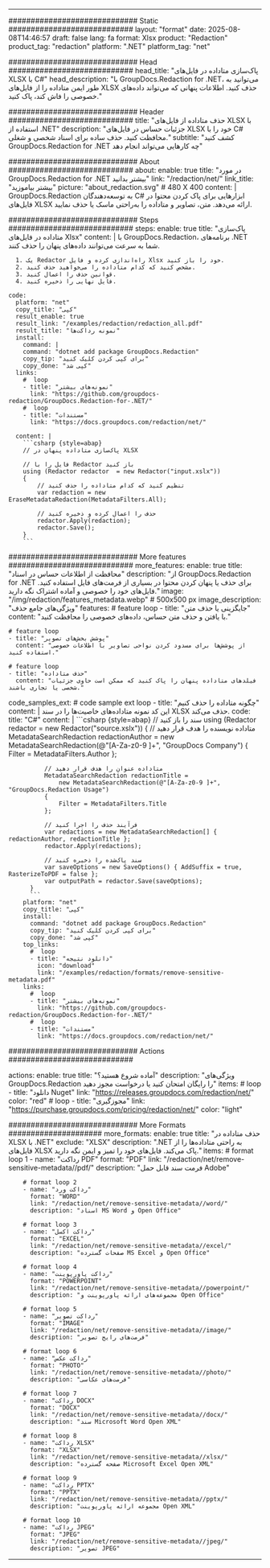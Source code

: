 
---
############################# Static ############################
layout: "format"
date:  2025-08-08T14:46:57
draft: false
lang: fa
format: Xlsx
product: "Redaction"
product_tag: "redaction"
platform: ".NET"
platform_tag: "net"

############################# Head ############################
head_title: "پاک‌سازی متاداده در فایل‌های XLSX با C#"
head_description: "با GroupDocs.Redaction for .NET، می‌توانید به طور ایمن متاداده را از فایل‌های XLSX حذف کنید. اطلاعات پنهانی که می‌تواند داده‌های خصوصی را فاش کند، پاک کنید."

############################# Header ############################
title: "حذف متاداده از فایل‌های XLSX با استفاده از .NET" 
description: "جزئیات حساس در فایل‌های XLSX خود را با C# محافظت کنید. حذف ساده برای اسناد شخصی و شغلی."
subtitle: "کشف کنید GroupDocs.Redaction for .NET چه کارهایی می‌تواند انجام دهد" 

############################# About ############################
about:
    enable: true
    title: "در مورد GroupDocs.Redaction for .NET بیشتر بدانید"
    link: "/redaction/net/"
    link_title: "بیشتر بیاموزید"
    picture: "about_redaction.svg" # 480 X 400
    content: |
       GroupDocs.Redaction به توسعه‌دهندگان C# ابزارهایی برای پاک کردن محتوا در فایل‌های XLSX ارائه می‌دهد. متن، تصاویر و متاداده را به‌راحتی ماسک یا حذف نمایید.

############################# Steps ############################
steps:
    enable: true
    title: "پاک‌سازی متاداده در فایل‌های Xlsx"
    content: |
      با GroupDocs.Redaction، برنامه‌های .NET شما به سرعت می‌توانند داده‌های پنهان را حذف کنند.
      
      1. یک Redactor راه‌اندازی کرده و فایل Xlsx خود را باز کنید.
      2. مشخص کنید که کدام متاداده را می‌خواهید حذف کنید.
      3. قوانین حذف را اعمال کنید.
      4. فایل نهایی را ذخیره کنید.
   
    code:
      platform: "net"
      copy_title: "کپی"
      result_enable: true
      result_link: "/examples/redaction/redaction_all.pdf"
      result_title: "نمونه رداکت‌ها"
      install:
        command: |
        command: "dotnet add package GroupDocs.Redaction"
        copy_tip: "برای کپی کردن کلیک کنید"
        copy_done: "کپی شد"
      links:
        #  loop
        - title: "نمونه‌های بیشتر"
          link: "https://github.com/groupdocs-redaction/GroupDocs.Redaction-for-.NET/"
        #  loop
        - title: "مستندات"
          link: "https://docs.groupdocs.com/redaction/net/"
          
      content: |
        ```csharp {style=abap}
        // پاک‌سازی متاداده پنهان در XLSX

        // فایل را با Redactor باز کنید
        using (Redactor redactor  = new Redactor("input.xslx"))
        {
            // تنظیم کنید که کدام متاداده را حذف کنید
            var redaction = new EraseMetadataRedaction(MetadataFilters.All);
            
            // حذف را اعمال کرده و ذخیره کنید
            redactor.Apply(redaction);
            redactor.Save();
        }
        ```            


############################# More features ############################
more_features:
  enable: true
  title: "محافظت از اطلاعات حساس در اسناد"
  description: "از GroupDocs.Redaction for .NET برای حذف یا پنهان کردن محتوا در بسیاری از فرمت‌های فایل استفاده کنید. فایل‌های خود را خصوصی و آماده اشتراک نگه دارید."
  image: "/img/redaction/features_metadata.webp" # 500x500 px
  image_description: "ویژگی‌های جامع حذف"
  features:
    # feature loop
    - title: "جایگزینی یا حذف متن"
      content: "با یافتن و حذف متن حساس، داده‌های خصوصی را محافظت کنید."

    # feature loop
    - title: "پوشش بخش‌های تصویر"
      content: "از پوشش‌ها برای مسدود کردن نواحی تصاویر با اطلاعات خصوصی استفاده کنید."

    # feature loop
    - title: "حذف متاداده"
      content: "فیلدهای متاداده پنهان را پاک کنید که ممکن است حاوی جزئیات شخصی یا تجاری باشند."
      
  code_samples_ext:
    # code sample ext loop
    - title: "چگونه متاداده را حذف کنیم"
      content: |
        این کد نمونه متاداده‌های خاصیت‌ها را در سند XLSX حذف می‌کند.
      code:
        title: "C#"
        content: |
          ```csharp {style=abap}
          //  سند را باز کنید
          using (Redactor redactor  = new Redactor("source.xslx"))
          {
              // متاداده نویسنده را هدف قرار دهید
              MetadataSearchRedaction redactionAuthor = 
                  new MetadataSearchRedaction(@"[A-Za-z0-9 ]+", "GroupDocs Company")
              {
                  Filter = MetadataFilters.Author
              };

              // متاداده عنوان را هدف قرار دهید
              MetadataSearchRedaction redactionTitle = 
                  new MetadataSearchRedaction(@"[A-Za-z0-9 ]+", "GroupDocs.Redaction Usage")
              {
                  Filter = MetadataFilters.Title
              };

              // فرآیند حذف را اجرا کنید
              var redactions = new MetadataSearchRedaction[] { redactionAuthor, redactionTitle };
              redactor.Apply(redactions);

              // سند پاک‌شده را ذخیره کنید
              var saveOptions = new SaveOptions() { AddSuffix = true, RasterizeToPDF = false };
              var outputPath = redactor.Save(saveOptions);
          }
          ```
        platform: "net"
        copy_title: "کپی"
        install:
          command: "dotnet add package GroupDocs.Redaction"
          copy_tip: "برای کپی کردن کلیک کنید"
          copy_done: "کپی شد"
        top_links:
          #  loop
          - title: "دانلود نتیجه"
            icon: "download"
            link: "/examples/redaction/formats/remove-sensitive-metadata.pdf"
        links:
          #  loop
          - title: "نمونه‌های بیشتر"
            link: "https://github.com/groupdocs-redaction/GroupDocs.Redaction-for-.NET/"
          #  loop
          - title: "مستندات"
            link: "https://docs.groupdocs.com/redaction/net/"


############################# Actions ############################

actions:
  enable: true
  title: "آماده شروع هستید؟"
  description: "ویژگی‌های GroupDocs.Redaction را رایگان امتحان کنید یا درخواست مجوز دهید"
  items:
    #  loop
    - title: "دانلود Nuget"
      link: "https://releases.groupdocs.com/redaction/net/"
      color: "red"
        #  loop
    - title: "مجوزگیری"
      link: "https://purchase.groupdocs.com/pricing/redaction/net/"
      color: "light"


############################# More Formats #####################
more_formats:
    enable: true
    title: "حذف متاداده در XLSX با .NET"
    exclude: "XLSX"
    description: ".NET به راحتی متاداده‌ها را از فایل‌های XLSX پاک می‌کند. فایل‌های خود را تمیز و ایمن نگه دارید."
    items: 
        # format loop 1
        - name: "رداکت PDF"
          format: "PDF"
          link: "/redaction/net/remove-sensitive-metadata//pdf/"
          description: "فرمت سند قابل حمل Adobe"

        # format loop 2
        - name: "رداکت ورد"
          format: "WORD"
          link: "/redaction/net/remove-sensitive-metadata//word/"
          description: "اسناد MS Word و Open Office"
          
        # format loop 3
        - name: "رداکت اکسل"
          format: "EXCEL"
          link: "/redaction/net/remove-sensitive-metadata//excel/"
          description: "صفحات گسترده MS Excel و Open Office"

        # format loop 4
        - name: "رداکت پاورپوینت"
          format: "POWERPOINT"
          link: "/redaction/net/remove-sensitive-metadata//powerpoint/"
          description: "مجموعه‌های ارائه پاورپوینت و Open Office"

        # format loop 5
        - name: "رداکت تصویر"
          format: "IMAGE"
          link: "/redaction/net/remove-sensitive-metadata//image/"
          description: "فرمت‌های رایج تصویر"

        # format loop 6
        - name: "رداکت عکس"
          format: "PHOTO"
          link: "/redaction/net/remove-sensitive-metadata//photo/"
          description: "فرمت‌های عکاسی"

        # format loop 7
        - name: "رداکت DOCX"
          format: "DOCX"
          link: "/redaction/net/remove-sensitive-metadata//docx/"
          description: "سند Microsoft Word Open XML"
          
        # format loop 8
        - name: "رداکت XLSX"
          format: "XLSX"
          link: "/redaction/net/remove-sensitive-metadata//xlsx/"
          description: "صفحه گسترده Microsoft Excel Open XML"
          
        # format loop 9
        - name: "رداکت PPTX"
          format: "PPTX"
          link: "/redaction/net/remove-sensitive-metadata//pptx/"
          description: "مجموعه ارائه پاورپوینت Open XML"

        # format loop 10
        - name: "رداکت JPEG"
          format: "JPEG"
          link: "/redaction/net/remove-sensitive-metadata//jpeg/"
          description: "تصویر JPEG"


---